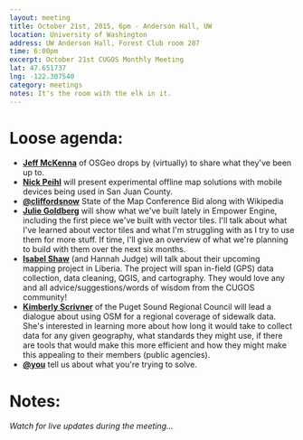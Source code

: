 ```yaml
---
layout: meeting
title: October 21st, 2015, 6pm - Anderson Hall, UW
location: University of Washington
address: UW Anderson Hall, Forest Club room 207
time: 6:00pm
excerpt: October 21st CUGOS Monthly Meeting
lat: 47.651737
lng: -122.307540
category: meetings
notes: It's the room with the elk in it.
---
```


Loose agenda:
=============
- **[Jeff McKenna](http://wiki.osgeo.org/wiki/Jeff_McKenna)** of OSGeo drops by (virtually) to share what they've been up to.
- **[Nick Peihl](http://npeihl.com)** will present experimental offline map solutions with mobile devices being used in San Juan County.
- **[@cliffordsnow](http://github.com/cliffordsnow)** State of the Map Conference Bid along with Wikipedia
- **[Julie Goldberg](https://github.com/JulieGoldberg)** will show what we've built lately in Empower Engine, including the first piece we've built with vector tiles.  I'll talk about what I've learned about vector tiles and what I'm struggling with as I try to use them for more stuff.  If time, I'll give an overview of what we're planning to build with them over the next six months.
- **[Isabel Shaw](http://www.broadstreetmaps.org/)** (and Hannah Judge) will talk about their upcoming mapping project in Liberia. The project will span in-field (GPS) data collection, data cleaning, QGIS, and cartography. They would love any and all advice/suggestions/words of wisdom from the CUGOS community!
- **[Kimberly Scrivner](http://www.psrc.org/)** of the Puget Sound Regional Council will lead a dialogue about using OSM for a regional coverage of sidewalk data. She's interested in learning more about how long it would take to collect data for any given geography, what standards they might use, if there are tools that would make this more efficient and how they might make this appealing to their members (public agencies).
- **[@you](http://cugos.org/people/)** tell us about what you're trying to solve.

Notes:
======
*Watch for live updates during the meeting...*
